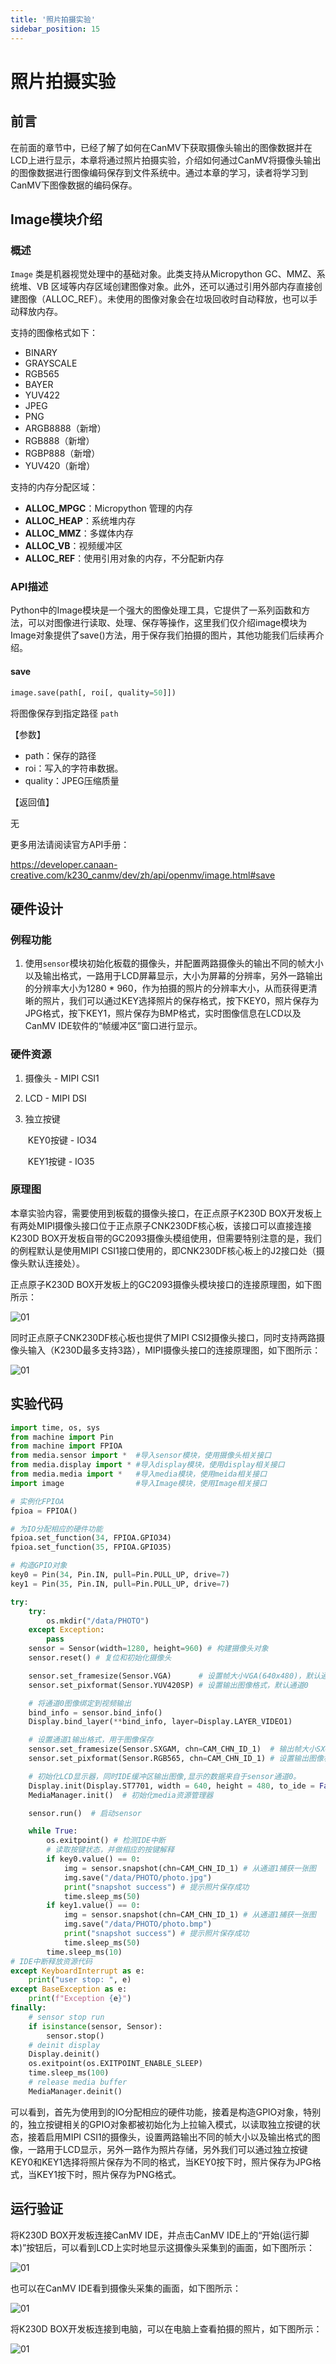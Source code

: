 ```yaml
---
title: '照片拍摄实验'
sidebar_position: 15
---
```


# 照片拍摄实验

## 前言

在前面的章节中，已经了解了如何在CanMV下获取摄像头输出的图像数据并在LCD上进行显示，本章将通过照片拍摄实验，介绍如何通过CanMV将摄像头输出的图像数据进行图像编码保存到文件系统中。通过本章的学习，读者将学习到CanMV下图像数据的编码保存。

## Image模块介绍

### 概述

`Image` 类是机器视觉处理中的基础对象。此类支持从Micropython GC、MMZ、系统堆、VB 区域等内存区域创建图像对象。此外，还可以通过引用外部内存直接创建图像（ALLOC_REF）。未使用的图像对象会在垃圾回收时自动释放，也可以手动释放内存。

支持的图像格式如下：

- BINARY
- GRAYSCALE
- RGB565
- BAYER
- YUV422
- JPEG
- PNG
- ARGB8888（新增）
- RGB888（新增）
- RGBP888（新增）
- YUV420（新增）

支持的内存分配区域：

- **ALLOC_MPGC**：Micropython 管理的内存
- **ALLOC_HEAP**：系统堆内存
- **ALLOC_MMZ**：多媒体内存
- **ALLOC_VB**：视频缓冲区
- **ALLOC_REF**：使用引用对象的内存，不分配新内存

### API描述

‌Python中的Image模块是一个强大的图像处理工具，它提供了一系列函数和方法，可以对图像进行读取、处理、保存等操作，这里我们仅介绍image模块为Image对象提供了save()方法，用于保存我们拍摄的图片，其他功能我们后续再介绍。

#### save

```python
image.save(path[, roi[, quality=50]])
```

将图像保存到指定路径 `path`

【参数】

- path：保存的路径
- roi：写入的字符串数据。
- quality：JPEG压缩质量

【返回值】

无

更多用法请阅读官方API手册：

https://developer.canaan-creative.com/k230_canmv/dev/zh/api/openmv/image.html#save

## 硬件设计

### 例程功能

1. 使用`sensor`模块初始化板载的摄像头，并配置两路摄像头的输出不同的帧大小以及输出格式，一路用于LCD屏幕显示，大小为屏幕的分辨率，另外一路输出的分辨率大小为1280 * 960，作为拍摄的照片的分辨率大小，从而获得更清晰的照片，我们可以通过KEY选择照片的保存格式，按下KEY0，照片保存为JPG格式，按下KEY1，照片保存为BMP格式，实时图像信息在LCD以及CanMV IDE软件的“帧缓冲区”窗口进行显示。

### 硬件资源

1. 摄像头 - MIPI CSI1

2. LCD - MIPI DSI

3. 独立按键

   ​	KEY0按键 - IO34

   ​	KEY1按键 - IO35

### 原理图

本章实验内容，需要使用到板载的摄像头接口，在正点原子K230D BOX开发板上有两处MIPI摄像头接口位于正点原子CNK230DF核心板，该接口可以直接连接K230D BOX开发板自带的GC2093摄像头模组使用，但需要特别注意的是，我们的例程默认是使用MIPI CSI1接口使用的，即CNK230DF核心板上的J2接口处（摄像头默认连接处）。

正点原子K230D BOX开发板上的GC2093摄像头模块接口的连接原理图，如下图所示：  

![01](./img/11.png)

同时正点原子CNK230DF核心板也提供了MIPI CSI2摄像头接口，同时支持两路摄像头输入（K230D最多支持3路），MIPI摄像头接口的连接原理图，如下图所示：

![01](./img/12.png)

## 实验代码

``` python
import time, os, sys
from machine import Pin
from machine import FPIOA
from media.sensor import *  #导入sensor模块，使用摄像头相关接口
from media.display import * #导入display模块，使用display相关接口
from media.media import *   #导入media模块，使用meida相关接口
import image                #导入Image模块，使用Image相关接口

# 实例化FPIOA
fpioa = FPIOA()

# 为IO分配相应的硬件功能
fpioa.set_function(34, FPIOA.GPIO34)
fpioa.set_function(35, FPIOA.GPIO35)

# 构造GPIO对象
key0 = Pin(34, Pin.IN, pull=Pin.PULL_UP, drive=7)
key1 = Pin(35, Pin.IN, pull=Pin.PULL_UP, drive=7)

try:
    try:
        os.mkdir("/data/PHOTO")
    except Exception:
        pass
    sensor = Sensor(width=1280, height=960) # 构建摄像头对象
    sensor.reset() # 复位和初始化摄像头

    sensor.set_framesize(Sensor.VGA)      # 设置帧大小VGA(640x480)，默认通道0
    sensor.set_pixformat(Sensor.YUV420SP) # 设置输出图像格式，默认通道0

    # 将通道0图像绑定到视频输出
    bind_info = sensor.bind_info()
    Display.bind_layer(**bind_info, layer=Display.LAYER_VIDEO1)

    # 设置通道1输出格式，用于图像保存
    sensor.set_framesize(Sensor.SXGAM, chn=CAM_CHN_ID_1)  # 输出帧大小SXGAM(1280x960)
    sensor.set_pixformat(Sensor.RGB565, chn=CAM_CHN_ID_1) # 设置输出图像格式，选择通道1

    # 初始化LCD显示器，同时IDE缓冲区输出图像,显示的数据来自于sensor通道0。
    Display.init(Display.ST7701, width = 640, height = 480, to_ide = False)
    MediaManager.init()  # 初始化media资源管理器

    sensor.run()  # 启动sensor

    while True:
        os.exitpoint() # 检测IDE中断
        # 读取按键状态，并做相应的按键解释
        if key0.value() == 0:
            img = sensor.snapshot(chn=CAM_CHN_ID_1) # 从通道1捕获一张图
            img.save("/data/PHOTO/photo.jpg")
            print("snapshot success") # 提示照片保存成功
            time.sleep_ms(50)
        if key1.value() == 0:
            img = sensor.snapshot(chn=CAM_CHN_ID_1) # 从通道1捕获一张图
            img.save("/data/PHOTO/photo.bmp")
            print("snapshot success") # 提示照片保存成功
            time.sleep_ms(50)
        time.sleep_ms(10)
# IDE中断释放资源代码
except KeyboardInterrupt as e:
    print("user stop: ", e)
except BaseException as e:
    print(f"Exception {e}")
finally:
    # sensor stop run
    if isinstance(sensor, Sensor):
        sensor.stop()
    # deinit display
    Display.deinit()
    os.exitpoint(os.EXITPOINT_ENABLE_SLEEP)
    time.sleep_ms(100)
    # release media buffer
    MediaManager.deinit()
```

可以看到，首先为使用到的IO分配相应的硬件功能，接着是构造GPIO对象，特别的，独立按键相关的GPIO对象都被初始化为上拉输入模式，以读取独立按键的状态，接着启用MIPI CSI1的摄像头，设置两路输出不同的帧大小以及输出格式的图像，一路用于LCD显示，另外一路作为照片存储，另外我们可以通过独立按键KEY0和KEY1选择将照片保存为不同的格式，当KEY0按下时，照片保存为JPG格式，当KEY1按下时，照片保存为PNG格式。

## 运行验证

将K230D BOX开发板连接CanMV IDE，并点击CanMV IDE上的“开始(运行脚本)”按钮后，可以看到LCD上实时地显示这摄像头采集到的画面，如下图所示：

![01](./img/13.png)

也可以在CanMV IDE看到摄像头采集的画面，如下图所示：

![01](./img/14.png)

将K230D BOX开发板连接到电脑，可以在电脑上查看拍摄的照片，如下图所示：

![01](./img/16.png)
